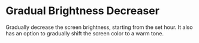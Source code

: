 # Gradual Brightness Decreaser

Gradually decrease the screen brightness, starting from the set hour. It also has an option to gradually shift the screen color to a warm tone.
